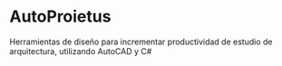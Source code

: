 # AutoProietus
Herramientas de diseño para incrementar productividad de estudio de arquitectura, utilizando AutoCAD y C#
